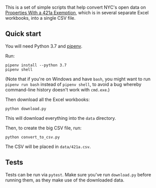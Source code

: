 This is a set of simple scripts that help convert NYC's 
open data on [Properties With a 421a Exemption][421a], which is
in several separate Excel workbooks, into a single CSV file.

## Quick start

You will need Python 3.7 and [pipenv][].

Run:

```
pipenv install --python 3.7
pipenv shell
```

(Note that if you're on Windows and have `bash`, you
might want to run `pipenv run bash` instead of
`pipenv shell`, to avoid a bug whereby command-line
history doesn't work with `cmd.exe`.)

Then download all the Excel workbooks:

```
python download.py
```

This will download everything into the `data` directory.

Then, to create the big CSV file, run:

```
python convert_to_csv.py
```

The CSV will be placed in `data/421a.csv`.

## Tests

Tests can be run via `pytest`. Make sure you've run `download.py` before
running them, as they make use of the downloaded data.

[421a]: https://www1.nyc.gov/site/finance/benefits/benefits-421a.page
[pipenv]: https://docs.pipenv.org/
